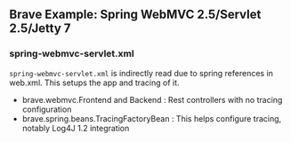 ## Brave Example: Spring WebMVC 2.5/Servlet 2.5/Jetty 7

### spring-webmvc-servlet.xml

`spring-webmvc-servlet.xml` is indirectly read due to spring references
in web.xml. This setups the app and tracing of it.

*   brave.webmvc.Frontend and Backend : Rest controllers with no tracing configuration
*   brave.spring.beans.TracingFactoryBean : This helps configure tracing, notably Log4J 1.2 integration


